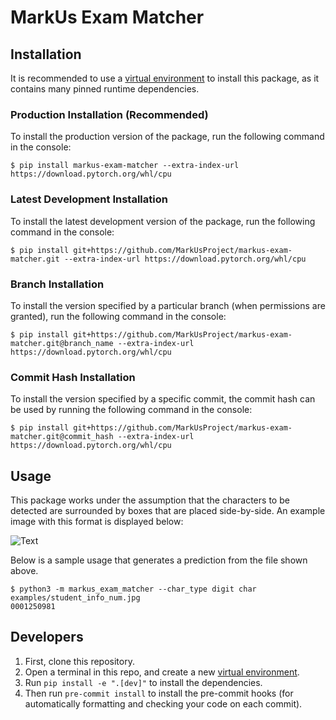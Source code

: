 # MarkUs Exam Matcher

## Installation
It is recommended to use a [virtual environment](https://docs.python.org/3/library/venv.html) to install this package, as it contains many pinned runtime dependencies.

### Production Installation (Recommended)
To install the production version of the package, run the following command in the console:

```console
$ pip install markus-exam-matcher --extra-index-url https://download.pytorch.org/whl/cpu
```

### Latest Development Installation

To install the latest development version of the package, run the following command in the console:

```console
$ pip install git+https://github.com/MarkUsProject/markus-exam-matcher.git --extra-index-url https://download.pytorch.org/whl/cpu
```

### Branch Installation
To install the version specified by a particular branch (when permissions are granted), run the following command in the
console:
```console
$ pip install git+https://github.com/MarkUsProject/markus-exam-matcher.git@branch_name --extra-index-url https://download.pytorch.org/whl/cpu
```

### Commit Hash Installation
To install the version specified by a specific commit, the commit hash can be used by running the following command in
the console:
```console
$ pip install git+https://github.com/MarkUsProject/markus-exam-matcher.git@commit_hash --extra-index-url https://download.pytorch.org/whl/cpu
```
## Usage
This package works under the assumption that the characters to be detected are surrounded by boxes that are placed
side-by-side. An example image with this format is displayed below:

![Text](./examples/student_info_num.jpg?raw=true)

Below is a sample usage that generates a prediction from the file shown above.
```console
$ python3 -m markus_exam_matcher --char_type digit char examples/student_info_num.jpg
0001250981
```

## Developers

1. First, clone this repository.
2. Open a terminal in this repo, and create a new [virtual environment](https://docs.python.org/3/library/venv.html).
3. Run `pip install -e ".[dev]"` to install the dependencies.
4. Then run `pre-commit install` to install the pre-commit hooks (for automatically formatting and checking your code on each commit).
